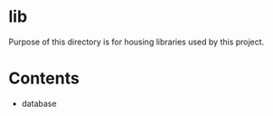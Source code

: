 # lib
Purpose of this directory is for housing libraries used by this project.

# Contents
- database
